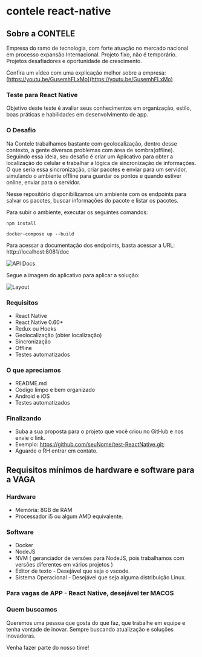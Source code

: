 
# contele react-native

  

## Sobre a CONTELE

  Empresa do ramo de tecnologia, com forte atuação no mercado nacional em processo expansão Internacional. Projeto fixo, não é temporário. Projetos desafiadores e oportunidade de crescimento.

Confira um vídeo com uma explicação melhor sobre a empresa: [https://youtu.be/GusemhFLxMo](https://youtu.be/GusemhFLxMo)

### Teste para React Native

Objetivo deste teste é avaliar seus conhecimentos em organização, estilo, boas práticas e habilidades em desenvolvimento de app.

### O Desafio

Na Contele trabalhamos bastante com geolocalização, dentro desse contexto, a gente diversos problemas com área de sombra(offline). Seguindo essa ideia, seu desafio é criar um Aplicativo para obter a localização do celular e trabalhar a lógica de sincronização de informações. O que seria essa sincronização, criar pacotes e enviar para um servidor, simulando o ambiente offline para guardar os pontos e quando estiver online, enviar para o servidor.

Nesse repositório disponibilizamos um ambiente com os endpoints para salvar os pacotes, buscar informações do pacote e listar os pacotes. 

Para subir o ambiente, executar os seguintes comandos:

```
npm install
```

```
docker-compose up --build
```

Para acessar a documentação dos endpoints, basta acessar a URL: http://localhost:8081/doc

![API Docs](src/assets/api_docs.png)

Segue a imagem do aplicativo para aplicar a solução:

![Layout](src/assets/layout.png)

### Requisitos

  
* React Native
* React Native 0.60+
* Redux ou Hooks
* Geolocalização (obter localização)
* Sincronização 
* Offline
* Testes automatizados
  
### O que apreciamos

* README.md
* Código limpo e bem organizado
* Android e iOS
* Testes automatizados

### Finalizando
* Suba a sua proposta para o projeto que você criou no GitHub e nos envie o link.
* Exemplo: https://github.com/seuNome/test-ReactNative.git;
* Aguarde o RH entrar em contato.

## Requisitos mínimos de hardware e software para a VAGA
### Hardware

- Memória: 8GB de RAM
- Processador i5 ou algum AMD equivalente. 

### Software
- Docker
- NodeJS
- NVM ( geranciador de versões para NodeJS, pois trabalhamos com versões diferentes em vários projetos ) 
- Editor de texto - Desejável que seja o vscode. 
- Sistema Operacional - Desejável que seja alguma distribuição Linux.

### Para vagas de APP - React Native, desejável ter MACOS

### Quem buscamos  

Queremos uma pessoa que gosta do que faz, que trabalhe em equipe e tenha vontade de inovar. Sempre buscando atualização e soluções inovadoras.

Venha fazer parte do nosso time!